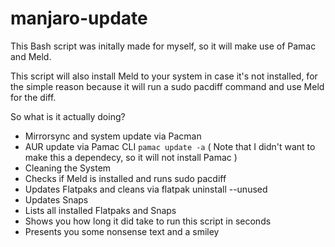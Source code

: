 # manjaro-update

This Bash script was initally made for myself, so it will make use of Pamac and Meld.

This script will also install Meld to your system in case it's not installed, for the simple reason because it will run a sudo pacdiff command and use Meld for the diff. 

So what is it actually doing?

  - Mirrorsync and system update via Pacman
  - AUR update via Pamac CLI ```pamac update -a``` ( Note that I didn't want to make this a dependecy, so it will not install Pamac )
  - Cleaning the System
  - Checks if Meld is installed and runs sudo pacdiff
  - Updates Flatpaks and cleans via flatpak uninstall --unused
  - Updates Snaps
  - Lists all installed Flatpaks and Snaps
  - Shows you how long it did take to run this script in seconds
  - Presents you some nonsense text and a smiley 
